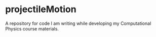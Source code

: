 # projectileMotion
A repository for code I am writing while developing my Computational Physics course materials.
